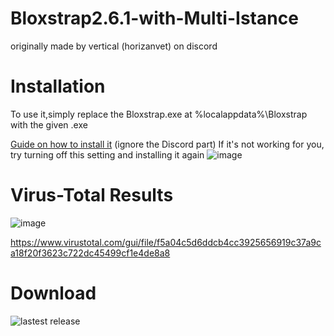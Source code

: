 # Bloxstrap2.6.1-with-Multi-Istance
originally made by vertical (horizanvet) on discord

# Installation

To use it,simply replace the Bloxstrap.exe at %localappdata%\Bloxstrap with the given .exe

[Guide on how to install it](https://www.youtube.com/watch?v=fGm2sPt9Sh8) (ignore the Discord part)
 If it's not working for you, try turning off this setting and installing it again
![image](https://github.com/TheConfusedlol/Bloxstrap2.6.1-with-Multi-Istance/assets/69022214/fc42d2f9-1b25-4d4c-87b8-ff9697ad47f4)

# Virus-Total Results
![image](https://github.com/TheConfusedlol/Bloxstrap2.6.1-with-Multi-Istance/assets/69022214/8672d845-a1e9-4337-9815-c64ca5f0e063)

https://www.virustotal.com/gui/file/f5a04c5d6ddcb4cc3925656919c37a9ca18f20f3623c722dc45499cf1e4de8a8

# Download
![lastest release](https://github.com/roblosplaya/Bloxstrap2.6.1-with-Multi-Instance/releases/tag/2.6.1)
